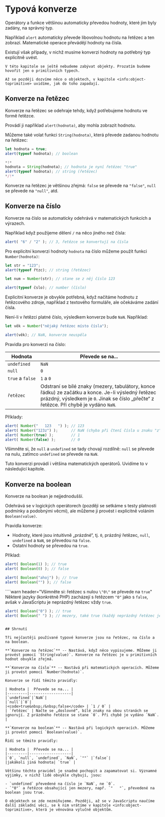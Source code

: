 # Typová konverze

Operátory a funkce většinou automaticky převedou hodnoty, které jim byly zadány, na správný typ.

Například `alert` automaticky převede libovolnou hodnotu na řetězec a ten zobrazí. Matematické operace převádějí hodnoty na čísla.

Existují však případy, v nichž musíme konverzi hodnoty na potřebný typ explicitně uvést.

```smart header="Zatím nehovoříme o objektech"
V této kapitole se ještě nebudeme zabývat objekty. Prozatím budeme hovořit jen o primitivních typech.

Až se později dozvíme něco o objektech, v kapitole <info:object-toprimitive> uvidíme, jak do toho zapadají.
```

## Konverze na řetězec

Konverze na řetězec se odehraje tehdy, když potřebujeme hodnotu ve formě řetězce.

Provádí ji například `alert(hodnota)`, aby mohla zobrazit hodnotu.

Můžeme také volat funkci `String(hodnota)`, která převede zadanou hodnotu na řetězec:

```js run
let hodnota = true;
alert(typeof hodnota); // boolean

*!*
hodnota = String(hodnota); // hodnota je nyní řetězec "true"
alert(typeof hodnota); // string (řetězec)
*/!*
```

Konverze na řetězec je většinou zřejmá: `false` se převede na `"false"`, `null` se převede na `"null"`, atd.

## Konverze na číslo

Konverze na číslo se automaticky odehrává v matematických funkcích a výrazech.

Například když použijeme dělení `/` na něco jiného než čísla:

```js run
alert( "6" / "2" ); // 3, řetězce se konvertují na čísla
```

Pro explicitní konverzi hodnoty `hodnota` na číslo můžeme použít funkci `Number(hodnota)`:

```js run
let str = "123";
alert(typeof řtzc); // string (řetězec)

let num = Number(str); // stane se z něj číslo 123

alert(typeof čslo); // number (číslo)
```

Explicitní konverze je obvykle potřebná, když načítáme hodnotu z řetězcového zdroje, například z textového formuláře, ale očekáváme zadání čísla.

Není-li v řetězci platné číslo, výsledkem konverze bude `NaN`. Například:

```js run
let věk = Number("nějaký řetězec místo čísla");

alert(věk); // NaN, konverze neuspěla
```

Pravidla pro konverzi na číslo:

| Hodnota |  Převede se na... |
|---------|-------------------|
|`undefined`|`NaN`|
|`null`|`0`|
|<code>true</code>&nbsp;a&nbsp;<code>false</code> | `1` a `0` |
| `řetězec` | Odstraní se bílé znaky (mezery, tabulátory, konce řádku) ze začátku a konce. Je-li výsledný řetězec prázdný, výsledkem je `0`. Jinak se číslo „přečte“ z řetězce. Při chybě je vydáno `NaN`. |

Příklady:

```js run
alert( Number("   123   ") ); // 123
alert( Number("123z") );      // NaN (chyba při čtení čísla u znaku "z")
alert( Number(true) );        // 1
alert( Number(false) );       // 0
```

Všimněte si, že `null` a `undefined` se tady chovají rozdílně: `null` se převede na nulu, zatímco `undefined` se převede na `NaN`.

Tuto konverzi provádí i většina matematických operátorů. Uvidíme to v následující kapitole.

## Konverze na boolean

Konverze na boolean je nejjednodušší.

Odehrává se v logických operátorech (později se setkáme s testy platnosti podmínky a podobnými věcmi), ale můžeme ji provést i explicitně voláním `Boolean(value)`.

Pravidla konverze:

- Hodnoty, které jsou intuitivně „prázdné“, tj. `0`, prázdný řetězec, `null`, `undefined` a `NaN`, se převedou na `false`.
- Ostatní hodnoty se převedou na `true`.

Příklad:

```js run
alert( Boolean(1) ); // true
alert( Boolean(0) ); // false

alert( Boolean("ahoj") ); // true
alert( Boolean("") ); // false
```

````warn header="Všimněte si: řetězec s nulou `\"0\"` se převede na `true`"
Některé jazyky (konkrétně PHP) zacházejí s řetězcem `"0"` jako s `false`, avšak v JavaScriptu je neprázdný řetězec vždy `true`.

```js run
alert( Boolean("0") ); // true
alert( Boolean(" ") ); // mezery, také true (každý neprázdný řetězec je true)
```
````

## Shrnutí

Tři nejčastěji používané typové konverze jsou na řetězec, na číslo a na boolean.

**`Konverze na řetězec`** -- Nastává, když něco vypisujeme. Můžeme ji provést pomocí `String(value)`. Konverze na řetězec je u primitivních hodnot obvykle zřejmá.

**`Konverze na číslo`** -- Nastává při matematických operacích. Můžeme ji provést pomocí `Number(hodnota)`.

Konverze se řídí těmito pravidly:

| Hodnota |  Převede se na... |
|---------|-------------------|
|`undefined`|`NaN`|
|`null`|`0`|
|<code>true&nbsp;/&nbsp;false</code> | `1 / 0` |
| `řetězec` | Načte se „doslovně“, bílé znaky na obou stranách se ignorují. Z prázdného řetězce se stane `0`. Při chybě je vydáno `NaN`. |

**`Konverze na boolean`** -- Nastává při logických operacích. Můžeme ji provést pomocí `Boolean(value)`.

Řídí se těmito pravidly:

| Hodnota |  Převede se na... |
|---------|-------------------|
|`0`, `null`, `undefined`, `NaN`, `""` |`false`|
|jakákoli jiná hodnota| `true` |

Většinu těchto pravidel je snadné pochopit a zapamatovat si. Významné výjimky, v nichž lidé obvykle chybují, jsou:

- `undefined` převedené na číslo je `NaN`, ne `0`.
- `"0"` a řetězce obsahující jen mezery, např. `"   "`, převedené na boolean jsou true.

O objektech se zde nezmiňujeme. Později, až se v JavaScriptu naučíme další základní věci, se k nim vrátíme v kapitole <info:object-toprimitive>, která je věnována výlučně objektům.
